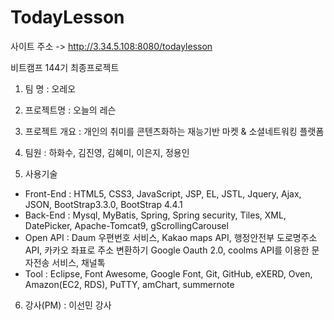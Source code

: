# TodayLesson
사이트 주소 -> http://3.34.5.108:8080/todaylesson

비트캠프 144기 최종프로젝트

1. 팀 명 : 오레오

2. 프로젝트명 : 오늘의 레슨

3. 프로젝트 개요 : 개인의 취미를 콘텐츠화하는 재능기반 마켓 & 소셜네트워킹 플랫폼

4. 팀원 : 하화수, 김진영, 김혜미, 이은지, 정용인

5. 사용기술
 - Front-End : HTML5, CSS3, JavaScript, JSP, EL, JSTL, Jquery, Ajax, JSON, 
                       BootStrap3.3.0, BootStrap 4.4.1
 - Back-End : Mysql, MyBatis, Spring, Spring security, Tiles, XML, DatePicker, 
                       Apache-Tomcat9, gScrollingCarousel 
 - Open API : Daum 우편번호 서비스, Kakao maps API, 행정안전부 
                      도로명주소 API, 카카오 좌표로 주소 변환하기 Google Oauth 2.0, 
                      coolms API를 이용한 문자전송 서비스, 채널톡
 - Tool : Eclipse, Font Awesome, Google Font, Git, GitHub, eXERD, Oven, 
             Amazon(EC2, RDS), PuTTY, amChart, summernote

6. 강사(PM) : 이선민 강사

